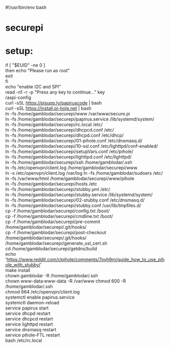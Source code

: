 #!/usr/bin/env bash  
# securepi  
# setup:  
if [ "$EUID" -ne 0 ]  
	then echo "Please run as root"  
	exit  
fi  
echo "enable I2C and SPI"  
read -n1 -r -p "Press any key to continue..." key  
raspi-config  
curl -sSL https://pisupp.ly/papiruscode | bash  
curl -sSL https://install.pi-hole.net | bash  
ln -fs /home/gamblodar/securepi/www /var/www/secure.pi  
ln -fs /home/gamblodar/securepi/papirus.service /lib/systemd/system/  
ln -fs /home/gamblodar/securepi/rc.local /etc/  
ln -fs /home/gamblodar/securepi/dhcpcd.conf /etc/  
ln -fs /home/gamblodar/securepi/dhcpd.conf /etc/dhcp/  
ln -fs /home/gamblodar/securepi/01-pihole.conf /etc/dnsmasq.d/  
ln -fs /home/gamblodar/securepi/10-ssl.conf /etc/lighttpd/conf-enabled/  
ln -fs /home/gamblodar/securepi/setupVars.conf /etc/pihole/  
ln -fs /home/gamblodar/securepi/lighttpd.conf /etc/lighttpd/  
ln -fs /home/gamblodar/securepi/ssh /home/gamblodar/.ssh  
ln -fs /etc/openvpn/client.log /home/gamblodar/securepi/www  
ln -s /etc/openvpn/client.log /var/log
ln -fs /home/gamblodar/sudoers /etc/  
ln -fs /var/www/html /home/gamblodar/securepi/www/pihole  
ln -fs /home/gamblodar/securepi/hosts /etc  
ln -fs /home/gamblodar/securepi/stubby.yml /etc/  
ln -fs /home/gamblodar/securepi/stubby.service /lib/systemd/system/  
ln -fs /home/gamblodar/securepi/02-stubby.conf /etc/dnsmasq.d/  
ln -fs /home/gamblodar/securepi/stubby.conf /usr/lib/tmpfiles.d/  
cp -f  /home/gamblodar/securepi/config.txt /boot/  
cp -f  /home/gamblodar/securepi/cmdline.txt /boot/  
cp -f  /home/gamblodar/securepi/pre-commit /home/gamblodar/securepi/.git/hooks/  
cp -f  /home/gamblodar/securepi/post-checkout /home/gamblodar/securepi/.git/hooks/  
/home/gamblodar/securepi/generate_ssl_cert.sh  
cd /home/gamblodar/securepi/getdns/build  
echo 'https://www.reddit.com/r/pihole/comments/7oyh9m/guide_how_to_use_pihole_with_stubby/'  
make install  
chown gamblodar -R /home/gamblodar/.ssh  
chown www-data:www-data -R /var/www
chmod 600 -R /home/gamblodar/.ssh  
chmod 664 /etc/openvpn/client.log  
systemctl enable papirus.service  
systemctl daemon-reload  
service papirus start  
service dhcpd restart  
service dhcpcd restart  
service lighttpd restart  
service dnsmasq restart  
service pihole-FTL restart  
bash /etc/rc.local  
